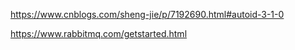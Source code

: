  https://www.cnblogs.com/sheng-jie/p/7192690.html#autoid-3-1-0

https://www.rabbitmq.com/getstarted.html